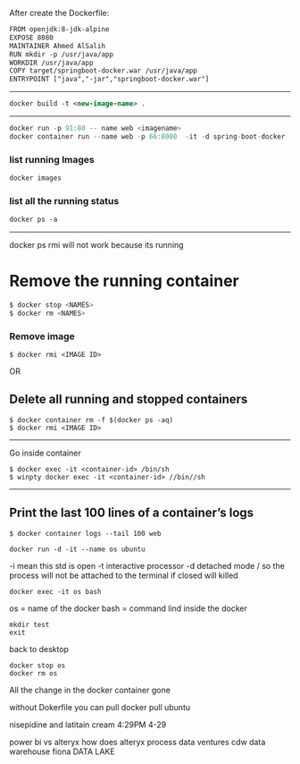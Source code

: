 After create the 
Dockerfile:
```xml
FROM openjdk:8-jdk-alpine
EXPOSE 8080
MAINTAINER Ahmed AlSalih
RUN mkdir -p /usr/java/app
WORKDIR /usr/java/app
COPY target/springboot-docker.war /usr/java/app
ENTRYPOINT ["java","-jar","springboot-docker.war"]
```
-------------------------------------------------
```xml
docker build -t <new-image-name> .
```
------------------------------------------------
```java
docker run -p 91:80 -- name web <imagename>
docker container run --name web -p 66:8080  -it -d spring-boot-docker
```
### list running Images
```cmd
docker images
```
### list all the running status
```xml
docker ps -a
```
-----------------------------------------------------------------------------------------
docker ps
rmi will not work because its running
# Remove the running container
```java
$ docker stop <NAMES>
$ docker rm <NAMES>
```
### Remove image
```
$ docker rmi <IMAGE ID>
```
OR

## Delete all running and stopped containers
```
$ docker container rm -f $(docker ps -aq)
$ docker rmi <IMAGE ID>
```
----------------------------------------------------------------------------------------
Go inside container
```
$ docker exec -it <container-id> /bin/sh
$ winpty docker exec -it <container-id> //bin//sh
```
----------------------------------------------------------------------------------------
## Print the last 100 lines of a container’s logs 
```
$ docker container logs --tail 100 web
```
```
docker run -d -it --name os ubuntu
```
-i mean this std is open <Standered Input is Open>
-t interactive processor 
-d detached mode / so the process will not be attached to the terminal if closed will killed

```
docker exec -it os bash
```
os = name of the docker 
bash = command lind inside the docker
```
mkdir test
exit
```
back to desktop
```
docker stop os
docker rm os
```
All the change in the docker container gone

without Dokerfile you can pull
docker pull ubuntu

nisepidine and latitain cream 4:29PM  4-29


power bi vs alteryx
how does alteryx process data
ventures
cdw data warehouse
fiona DATA LAKE
